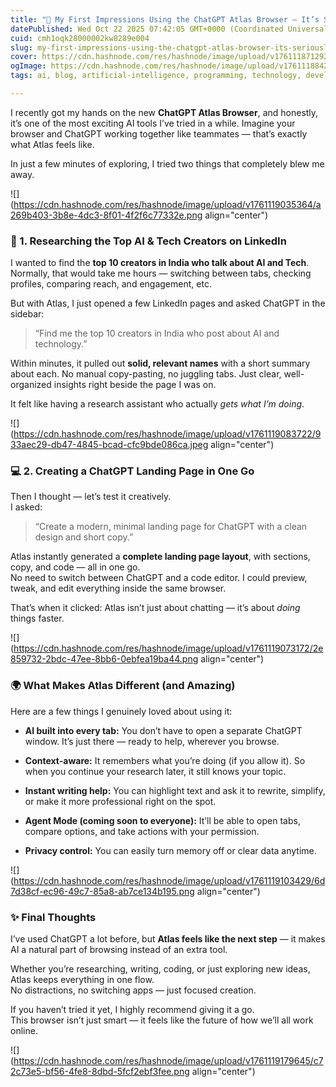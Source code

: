 ```yaml
---
title: "🚀 My First Impressions Using the ChatGPT Atlas Browser — It’s Seriously Powerful"
datePublished: Wed Oct 22 2025 07:42:05 GMT+0000 (Coordinated Universal Time)
cuid: cmh1oqk28000002kw8289e004
slug: my-first-impressions-using-the-chatgpt-atlas-browser-its-seriously-powerful
cover: https://cdn.hashnode.com/res/hashnode/image/upload/v1761118712921/15ecaba4-9edc-4cd2-99a6-a1d7c6fbf510.png
ogImage: https://cdn.hashnode.com/res/hashnode/image/upload/v1761118842410/5c647c61-dfad-4024-a4c3-a1e3decb298c.png
tags: ai, blog, artificial-intelligence, programming, technology, developer, learning, tech, hashnode, atlas, ai-tools, chatgpt, chatgptguide, exploring, chatgpt-atlas

---
```


I recently got my hands on the new **ChatGPT Atlas Browser**, and honestly, it’s one of the most exciting AI tools I’ve tried in a while. Imagine your browser and ChatGPT working together like teammates — that’s exactly what Atlas feels like.

In just a few minutes of exploring, I tried two things that completely blew me away.

![](https://cdn.hashnode.com/res/hashnode/image/upload/v1761119035364/a269b403-3b8e-4dc3-8f01-4f2f6c77332e.png align="center")

### 🧠 1. Researching the Top AI & Tech Creators on LinkedIn

I wanted to find the **top 10 creators in India who talk about AI and Tech**. Normally, that would take me hours — switching between tabs, checking profiles, comparing reach, and engagement, etc.

But with Atlas, I just opened a few LinkedIn pages and asked ChatGPT in the sidebar:

> “Find me the top 10 creators in India who post about AI and technology.”

Within minutes, it pulled out **solid, relevant names** with a short summary about each. No manual copy-pasting, no juggling tabs. Just clear, well-organized insights right beside the page I was on.

It felt like having a research assistant who actually *gets what I’m doing*.

![](https://cdn.hashnode.com/res/hashnode/image/upload/v1761119083722/933aec29-db47-4845-bcad-cfc9bde086ca.jpeg align="center")

### 💻 2. Creating a ChatGPT Landing Page in One Go

Then I thought — let’s test it creatively.  
I asked:

> “Create a modern, minimal landing page for ChatGPT with a clean design and short copy.”

Atlas instantly generated a **complete landing page layout**, with sections, copy, and code — all in one go.  
No need to switch between ChatGPT and a code editor. I could preview, tweak, and edit everything inside the same browser.

That’s when it clicked: Atlas isn’t just about chatting — it’s about *doing* things faster.

![](https://cdn.hashnode.com/res/hashnode/image/upload/v1761119073172/2e859732-2bdc-47ee-8bb6-0ebfea19ba44.png align="center")

### 🌍 What Makes Atlas Different (and Amazing)

Here are a few things I genuinely loved about using it:

* **AI built into every tab:** You don’t have to open a separate ChatGPT window. It’s just there — ready to help, wherever you browse.
    
* **Context-aware:** It remembers what you’re doing (if you allow it). So when you continue your research later, it still knows your topic.
    
* **Instant writing help:** You can highlight text and ask it to rewrite, simplify, or make it more professional right on the spot.
    
* **Agent Mode (coming soon to everyone):** It’ll be able to open tabs, compare options, and take actions with your permission.
    
* **Privacy control:** You can easily turn memory off or clear data anytime.
    

![](https://cdn.hashnode.com/res/hashnode/image/upload/v1761119103429/6d7d38cf-ec96-49c7-85a8-ab7ce134b195.png align="center")

### ✨ Final Thoughts

I’ve used ChatGPT a lot before, but **Atlas feels like the next step** — it makes AI a natural part of browsing instead of an extra tool.

Whether you’re researching, writing, coding, or just exploring new ideas, Atlas keeps everything in one flow.  
No distractions, no switching apps — just focused creation.

If you haven’t tried it yet, I highly recommend giving it a go.  
This browser isn’t just smart — it feels like the future of how we’ll all work online.

![](https://cdn.hashnode.com/res/hashnode/image/upload/v1761119179645/c72c73e5-bf56-4fe8-8dbd-5fcf2ebf3fee.png align="center")